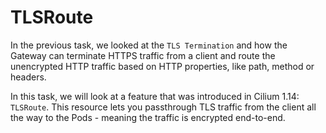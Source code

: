# TLSRoute
In the previous task, we looked at the `TLS Termination` and how the Gateway can terminate HTTPS traffic from a client and route the unencrypted HTTP traffic based on HTTP properties, like path, method or headers.

In this task, we will look at a feature that was introduced in Cilium 1.14: `TLSRoute`. This resource lets you passthrough TLS traffic from the client all the way to the Pods - meaning the traffic is encrypted end-to-end.

##